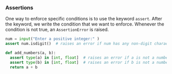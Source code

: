 

### Assertions

One way to enforce specific conditions is to use the keyword `assert`. After the keyword, we write the condition that we want to enforce. Whenever the condition is not true, an `AssertionError` is raised.

```python
num = input("Enter a positive integer:" )
assert num.isdigit()  # raises an error if num has any non-digit characters
```

```python
def add_numbers(a, b):
  assert type(a) in [int, float]  # raises an error if a is not a number
  assert type(b) in [int, float]  # raises an error if b is not a number
  return a + b
```
